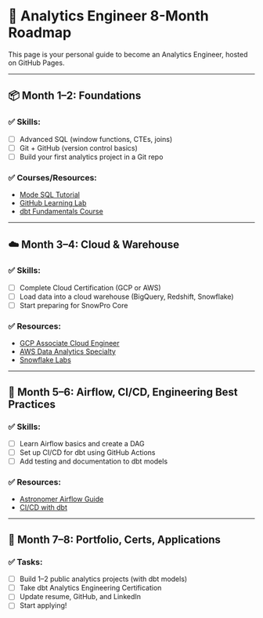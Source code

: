 # 🧠 Analytics Engineer 8-Month Roadmap

This page is your personal guide to become an Analytics Engineer, hosted on GitHub Pages.

---

## 📦 Month 1–2: Foundations

### ✅ Skills:
- [ ] Advanced SQL (window functions, CTEs, joins)
- [ ] Git + GitHub (version control basics)
- [ ] Build your first analytics project in a Git repo

### ✅ Courses/Resources:
- [Mode SQL Tutorial](https://mode.com/sql-tutorial/)
- [GitHub Learning Lab](https://lab.github.com/)
- [dbt Fundamentals Course](https://courses.getdbt.com/)

---

## ☁️ Month 3–4: Cloud & Warehouse

### ✅ Skills:
- [ ] Complete Cloud Certification (GCP or AWS)
- [ ] Load data into a cloud warehouse (BigQuery, Redshift, Snowflake)
- [ ] Start preparing for SnowPro Core

### ✅ Resources:
- [GCP Associate Cloud Engineer](https://cloud.google.com/certification/cloud-engineer)
- [AWS Data Analytics Specialty](https://aws.amazon.com/certification/certified-data-analytics-specialty/)
- [Snowflake Labs](https://quickstarts.snowflake.com/)

---

## 🧱 Month 5–6: Airflow, CI/CD, Engineering Best Practices

### ✅ Skills:
- [ ] Learn Airflow basics and create a DAG
- [ ] Set up CI/CD for dbt using GitHub Actions
- [ ] Add testing and documentation to dbt models

### ✅ Resources:
- [Astronomer Airflow Guide](https://www.astronomer.io/guides/get-started/)
- [CI/CD with dbt](https://docs.getdbt.com/docs/deploy/gitlab-ci)

---

## 🚀 Month 7–8: Portfolio, Certs, Applications

### ✅ Tasks:
- [ ] Build 1–2 public analytics projects (with dbt models)
- [ ] Take dbt Analytics Engineering Certification
- [ ] Update resume, GitHub, and LinkedIn
- [ ] Start applying!

